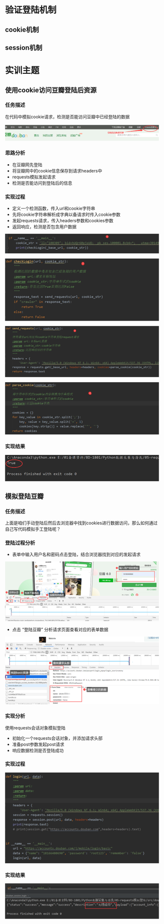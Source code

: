 # 验证登陆机制

## cookie机制

## session机制



# 实训主题

## 使用cookie访问豆瓣登陆后资源

### 任务描述

在代码中模拟cookie请求，检测是否能访问豆瓣中已经登陆的数据

![image-20191227095829842](image-20191227095829842.png)

### 思路分析

- 在豆瓣网先登陆
- 将豆瓣网中的cookie信息保存到请求headers中
- requests模拟发起请求
- 检测是否能访问到登陆后的信息

### 实现过程

- 定义一个检测函数，传入url和cookie字符串
- 先将cookie字符串解析成字典以备请求时传入cookie参数
- 发起requests请求，传入headers参数和cookies参数
- 返回响应，检测是否包含用户数据

![image-20191227100722098](image-20191227100722098.png)

![image-20191227100857768](image-20191227100857768.png)

![image-20191227100952834](image-20191227100952834.png)

![image-20191227101025497](image-20191227101025497.png)

### 实现结果

![image-20191227101057670](image-20191227101057670.png)

## 模拟登陆豆瓣

### 任务描述

上面是咱们手动登陆后然后去浏览器中找到cookies进行数据访问，那么如何通过自己写代码模拟手工登陆呢？

### 登陆过程分析

- 表单中输入用户名和密码点击登陆，结合浏览器找到对应的发起请求

![image-20191227102518986](image-20191227102518986.png)

- 点击  “登陆豆瓣”  分析请求页面查看对应的表单数据

![image-20191227102720117](image-20191227102720117.png)

### 实现分析

使用requests会话对象模拟登陆

- 初始化一个requests会话对象，并添加请求头部
- 准备post参数发起post请求
- 响应数据检测是否登陆成功

### 实现过程

![image-20200204131029363](image-20200204131029363.png)

### 实现结果

![image-20200204131052491](image-20200204131052491.png)